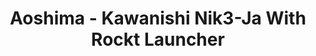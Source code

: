 ---
layout: product
title: "Aoshima - Kawanishi Nik3-Ja With Rockt Launcher"
price: "TBA" 
desc: "N/A"
img_path: "/assets/img/AO11720.jpg"
brand: "N/A"
available: false
special_offer: false
new: false
soon: false
cat: "010000"
subcat: "013700"
subsubcat: "0N/A"
sifra: "AO11720"
popular: true
---